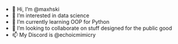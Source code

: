 - 👋 Hi, I’m @maxhski
- 👀 I’m interested in data science
- 🌱 I’m currently learning OOP for Python
- 💞️ I’m looking to collaborate on stuff designed for the public good
- 📫 My Discord is @echoicmimicry

<!---
maxhski/maxhski is a ✨ special ✨ repository because its `README.md` (this file) appears on your GitHub profile.
You can click the Preview link to take a look at your changes.
--->
